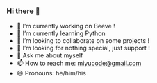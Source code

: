 ### Hi there 👋

- 🐝 I’m currently working on Beeve !
- 🌱 I’m currently learning Python
- 👯 I’m looking to collaborate on some projects !
- 🤔 I’m looking for nothing special, just support !
- 💬 Ask me about myself
- 📫 How to reach me: miyucode@gmail.com
- 😄 Pronouns: he/him/his
